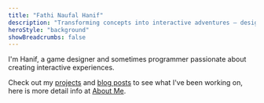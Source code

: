 ```yaml
---
title: "Fathi Naufal Hanif"
description: "Transforming concepts into interactive adventures – designer, coder, and problem solver."
heroStyle: "background"
showBreadcrumbs: false
---
```


I'm Hanif, a game designer and sometimes programmer passionate about creating interactive experiences.

Check out my [projects](/projects) and [blog posts](/posts) to see what I've been working on, here is more detail info at [About Me](/about).
